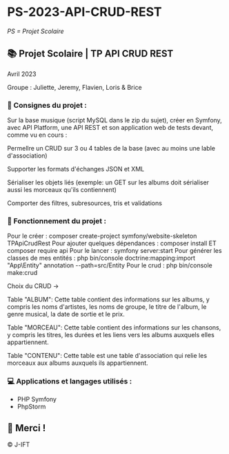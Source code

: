 # PS-2023-API-CRUD-REST

*PS = Projet Scolaire*

## 📚 Projet Scolaire | TP API CRUD REST

Avril 2023

Groupe : Juliette, Jeremy, Flavien, Loris & Brice

### 📌 Consignes du projet :

Sur la base musique (script MySQL dans le zip du sujet), créer en Symfony, avec API Platform, une API REST et son application web de tests devant, comme vu en cours :

Permellre un CRUD sur 3 ou 4 tables de la base (avec au moins une lable d'association)

Supporter les formats d'échanges JSON et XML

Sérialiser les objets liés (exemple: un GET sur les albums doit sérialiser aussi les morceaux qu'ils contiennent)

Comporter des filtres, subresources, tris et validations

### 📌 Fonctionnement du projet :

Pour le créer : composer create-project symfony/website-skeleton TPApiCrudRest
Pour ajouter quelques dépendances : composer install ET composer require api
Pour le lancer : symfony server:start
Pour générer les classes de mes entités : php bin/console doctrine:mapping:import "App\Entity" annotation --path=src/Entity
Pour le crud : php bin/console make:crud

Choix du CRUD ->

Table "ALBUM": Cette table contient des informations sur les albums, y compris les noms d'artistes, les noms de groupe, le titre de l'album, le genre musical, la date de sortie et le prix.

Table "MORCEAU": Cette table contient des informations sur les chansons, y compris les titres, les durées et les liens vers les albums auxquels elles appartiennent.

Table "CONTENU": Cette table est une table d'association qui relie les morceaux aux albums auxquels ils appartiennent.


### 💻 Applications et langages utilisés :

+ PHP Symfony
+ PhpStorm



## 🌸 Merci !
© J-IFT
